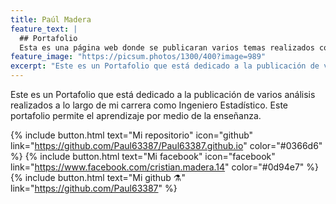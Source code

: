 ```yaml
---
title: Paúl Madera
feature_text: |
  ## Portafolio
  Esta es una página web donde se publicaran varios temas realizados con el análisis de Datos
feature_image: "https://picsum.photos/1300/400?image=989"
excerpt: "Este es un Portafolio que está dedicado a la publicación de varios análisis realizados a lo largo de mi carrera como Ingeniero Estadístico. Este portafolio permite el aprendizaje por medio de la enseñanza."
---
```


Este es un Portafolio que está dedicado a la publicación de varios análisis realizados a lo largo de mi carrera como Ingeniero Estadístico. Este portafolio permite el aprendizaje por medio de la enseñanza.

{% include button.html text="Mi repositorio" icon="github" link="https://github.com/Paul63387/Paul63387.github.io" color="#0366d6" %} {% include button.html text="Mi facebook" icon="facebook" link="https://www.facebook.com/cristian.madera.14" color="#0d94e7" %} {% include button.html text="Mi github ⚗️" link="https://github.com/Paul63387" %}